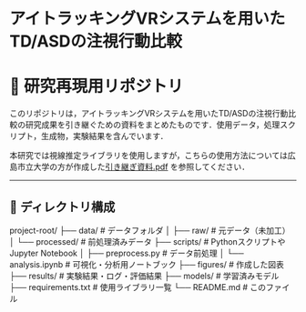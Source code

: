 # アイトラッキングVRシステムを用いたTD/ASDの注視行動比較
# 🧠  研究再現用リポジトリ

このリポジトリは，アイトラッキングVRシステムを用いたTD/ASDの注視行動比較の研究成果を引き継ぐための資料をまとめたものです．使用データ，処理スクリプト，生成物，実験結果を含んでいます．

本研究では視線推定ライブラリを使用しますが，こちらの使用方法については広島市立大学の方が作成した[引き継ぎ資料.pdf](https://github.com/ta1ku0mi6/Sotsuron/blob/f3ce92ed7769d2676bfaeaa20ceb4bf3a0a6e8c5/%E5%BC%95%E3%81%8D%E7%B6%99%E3%81%8E%E8%B3%87%E6%96%99.pdf)
を参照してください．

---

## 📁 ディレクトリ構成
project-root/ 
├── data/ # データフォルダ 
│ ├── raw/ # 元データ（未加工） 
│ └── processed/ # 前処理済みデータ 
├── scripts/ # PythonスクリプトやJupyter Notebook
│ ├── preprocess.py # データ前処理
│ └── analysis.ipynb # 可視化・分析用ノートブック 
├── figures/ # 作成した図表 
├── results/ # 実験結果・ログ・評価結果 
├── models/ # 学習済みモデル 
├── requirements.txt # 使用ライブラリ一覧 
└── README.md # このファイル
